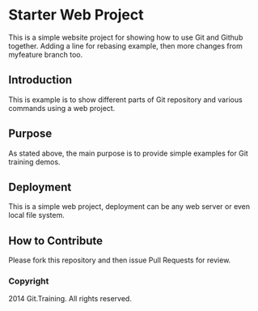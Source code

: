 # Starter Web Project

This is a simple website project for
showing how to use Git and Github together.
Adding a line for rebasing example, then
more changes from myfeature branch too.

## Introduction

This is example is to show different parts
of Git repository and various commands
using a web project.

## Purpose

As stated above, the main purpose is to
provide simple examples for Git training
demos.

## Deployment

This is a simple web project, deployment
can be any web server or even local
file system.

## How to Contribute

Please fork this repository and then issue Pull Requests for review.

### Copyright

2014 Git.Training. All rights reserved.